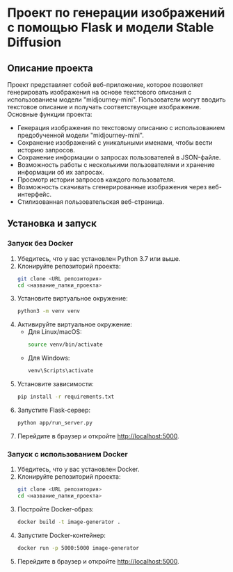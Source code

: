 # Проект по генерации изображений с помощью Flask и модели Stable Diffusion

## Описание проекта
Проект представляет собой веб-приложение, которое позволяет генерировать изображения на основе текстового описания с использованием модели "midjourney-mini". Пользователи могут вводить текстовое описание и получать соответствующее изображение. Основные функции проекта:

- Генерация изображения по текстовому описанию с использованием предобученной модели "midjourney-mini".
- Сохранение изображений с уникальными именами, чтобы вести историю запросов.
- Сохранение информации о запросах пользователей в JSON-файле.
- Возможность работы с несколькими пользователями и хранение информации об их запросах.
- Просмотр истории запросов каждого пользователя.
- Возможность скачивать сгенерированные изображения через веб-интерфейс.
- Стилизованная пользовательская веб-страница.

## Установка и запуск

### Запуск без Docker

1. Убедитесь, что у вас установлен Python 3.7 или выше.
2. Клонируйте репозиторий проекта:
   ```bash
   git clone <URL репозитория>
   cd <название_папки_проекта>
   ```
3. Установите виртуальное окружение:
   ```bash
   python3 -m venv venv
   ```
4. Активируйте виртуальное окружение:
   - Для Linux/macOS:
     ```bash
     source venv/bin/activate
     ```
   - Для Windows:
     ```bash
     venv\Scripts\activate
     ```
5. Установите зависимости:
   ```bash
   pip install -r requirements.txt
   ```
6. Запустите Flask-сервер:
   ```bash
   python app/run_server.py
   ```
7. Перейдите в браузер и откройте [http://localhost:5000](http://localhost:5000).

### Запуск с использованием Docker

1. Убедитесь, что у вас установлен Docker.
2. Клонируйте репозиторий проекта:
   ```bash
   git clone <URL репозитория>
   cd <название_папки_проекта>
   ```
3. Постройте Docker-образ:
   ```bash
   docker build -t image-generator .
   ```
4. Запустите Docker-контейнер:
   ```bash
   docker run -p 5000:5000 image-generator
   ```
5. Перейдите в браузер и откройте [http://localhost:5000](http://localhost:5000).
